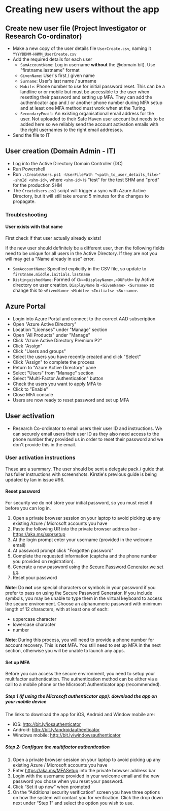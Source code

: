 # Creating new users without the app

## Create new user file (Project Investigator or Research Co-ordinator)
- Make a new copy of the user details file `UserCreate.csv`, naming it `YYYYDDMM-HHMM_UserCreate.csv`
- Add the required details for each user
  - `SamAccountName`: Log in username **without** the @domain bit). Use "firstname.lastname" format
  - `GivenName`: User's first / given name
  - `Surname`: User's last name / surname
  - `Mobile`: Phone number to use for initial password reset. This can be a landline or or mobile but must be accessible to the user when resetting their password and setting up MFA. They can add the authenticator app and / or another phone number during MFA setup and at least one MFA method must work when at the Turing.
   - `SecondaryEmail`: An existing organisational email address for the user. Not uploaded to their Safe Haven user account but needs to be added here so we reliably send the account activation emails with the right usernames to the right email addresses.
 - Send the file to IT

## User creation (Domain Admin - IT)
- Log into the Active Directory Domain Controller (DC)
- Run Powershell
- Run `.\CreateUsers.ps1 -UserFilePath "<path_to_user_details_file>" -shmId <shm-id>`, where `<shm-id>` is "test" for the test SHM and "prod" for the production SHM
- The `CreateUsers.ps1` script will trigger a sync with Azure Active Directory, but it will still take around 5 minutes for the changes to propagate.

### Troubleshooting
#### User exists with that name
First check if that user actually already exists!

If the new user should definitely be a different user, then the following fields need to be unique for all users in the Active Directory. If they are not you will may get a "Name already in use" error.
- `SamAccountName`: Specified explicitly in the CSV file, so update to `firstname.middle.initials.lastname`
- `DistinguishedName`: Formed of `CN=<DisplayName>,<OUPath>` by Active directory on user creation. `DisplayName` is `<GivenName> <Surname>` so change this to `<GivenName> <Middle> <Initials> <Surname>`.

## Azure Portal
- Login into Azure Portal and connect to the correct AAD subscription
- Open "Azure Active Directory"
- Location "Licenses" under "Manage" section
- Open "All Products" under "Manage"
- Click "Azure Active Directory Premium P2"
- Click "Assign"
- Click "Users and groups"
- Select the users you have recently created and click "Select"
- Click "Assign" to complete the process
- Return to "Azure Active Directory" pane
- Select "Users" from "Manage" section
- Select "Multi-Factor Authentication" button
- Check the users you want to apply MFA to
- Click to "Enable"
- Close MFA console
- Users are now ready to reset password and set up MFA

## User activation
- Research Co-ordinator to email users their user ID and instructions. We can securely email users their user ID as they also need access to the phone number they provided us in order to reset their password and we don't provide this in the email.

### User activation instructions
These are a summary. The user should be sent a delegate pack / guide that has fuller instructions with screenshots. Kirstie's previous guide is being updated by Ian in issue #96.

#### Reset password
For security we do not store your initial password, so you must reset it before you can log in.
1. Open a private browser session on your laptop to avoid picking up any existing Azure / Microsoft accounts you have
2. Paste the following UR into the private browser address bar - https://aka.ms/ssprsetup
3. At the login prompt enter your username (provided in the welcome email)
4. At password prompt click "Forgotten password"
5. Complete the requested information (captcha and the phone number you provided on registration).
6. Generate a new password using the [Secure Password
Generator we set up](https://passwordsgenerator.net/?length=20&symbols=0&numbers=1&lowercase=1&uppercase=1&similar=1&ambiguous=0&client=1&autoselect=1).
7. Reset your password

**Note**: Do **not** use special characters or symbols in your password if you
prefer to pass on using the Secure Password Generator. If you include symbols,
you may be unable to type them in the virtual keyboard to access the secure
environment. Choose an alphanumeric password with minimum length of 12
characters, with at least one of each:

- uppercase character
- lowercase character
- number

**Note**: During this process, you will need to provide a phone number for
account recovery. This is **not** MFA. You still need to set up MFA in the next
section, otherwise you will be unable to launch any apps.

#### Set up MFA
Before you can access the secure environment, you need to setup your multifactor authentication.  The authentication method can be either via a call to a mobile phone or the Microsoft Authenticator app (recommended).

##### Step 1 (if using the Microsoft authenticator app): download the app on your mobile device
The links to download the app for iOS, Android and Window mobile are:
-	iOS: http://bit.ly/iosauthenticator 
-	Android: http://bit.ly/androidauthenticator 
-	Windows mobile: http://bit.ly/windowsauthenticator

##### Step 2: Configure the multifactor authentication
1.	Open a private browser session on your laptop to avoid picking up any existing Azure / Microsoft accounts you have
2.	Enter https://aka.ms/MFASetup into the private browser address bar
3.	Login with the username provided in your welcome email and the new password you chose when you reset your password.
4.	Click “Set it up now” when prompted
5.	On the “Additional security verification” screen you have three options on how the system will contact you for verification.  Click the drop down next under “Step 1” and select the option you wish to use.
